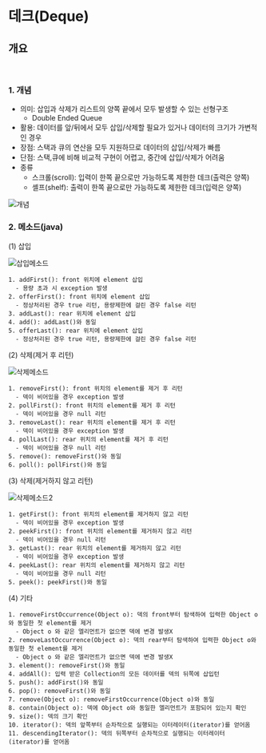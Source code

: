 # 데크(Deque) 
## 개요

<br>

### 1. 개념

* 의미: 삽입과 삭제가 리스트의 양쪽 끝에서 모두 발생할 수 있는 선형구조
  - Double Ended Queue
* 활용: 데이터를 앞/뒤에서 모두 삽입/삭제할 필요가 있거나 데이터의 크기가 가변적인 경우
* 장점: 스택과 큐의 연산을 모두 지원하므로 데이터의 삽입/삭제가 빠름
* 단점: 스택,큐에 비해 비교적 구현이 어렵고, 중간에 삽입/삭제가 어려움
* 종류
  - 스크롤(scroll): 입력이 한쪽 끝으로만 가능하도록 제한한 데크(출력은 양쪽)
  - 셸프(shelf): 출력이 한쪽 끝으로만 가능하도록 제한한 데크(입력은 양쪽)

 ![개념]()


### 2. 메소드(java)

(1) 삽입
  
![삽입메소드]()  
```
1. addFirst(): front 위치에 element 삽입
  - 용량 초과 시 exception 발생
2. offerFirst(): front 위치에 element 삽입
  - 정상처리된 경우 true 리턴, 용량제한에 걸린 경우 false 리턴
3. addLast(): rear 위치에 element 삽입
4. add(): addLast()와 동일
5. offerLast(): rear 위치에 element 삽입
  - 정상처리된 경우 true 리턴, 용량제한에 걸린 경우 false 리턴
```
(2) 삭제(제거 후 리턴)

![삭제메소드]()

   
```
1. removeFirst(): front 위치의 element를 제거 후 리턴
  - 덱이 비어있을 경우 exception 발생
2. pollFirst(): front 위치의 element를 제거 후 리턴
  - 덱이 비어있을 경우 null 리턴
3. removeLast(): rear 위치의 element를 제거 후 리턴
  - 덱이 비어있을 경우 exception 발생
4. pollLast(): rear 위치의 element를 제거 후 리턴
  - 덱이 비어있을 경우 null 리턴
5. remove(): removeFirst()와 동일
6. poll(): pollFirst()와 동일
```

(3) 삭제(제거하지 않고 리턴)
  
![삭제메소드2]()   
```
1. getFirst(): front 위치의 element를 제거하지 않고 리턴
  - 덱이 비어있을 경우 exception 발생
2. peekFirst(): front 위치의 element를 제거하지 않고 리턴 
  - 덱이 비어있을 경우 null 리턴
3. getLast(): rear 위치의 element를 제거하지 않고 리턴
  - 덱이 비어있을 경우 exception 발생
4. peekLast(): rear 위치의 element를 제거하지 않고 리턴
  - 덱이 비어있을 경우 null 리턴
5. peek(): peekFirst()와 동일
```
(4) 기타

```
1. removeFirstOccurrence(Object o): 덱의 front부터 탐색하여 입력한 Object o와 동일한 첫 element를 제거
  - Object o 와 같은 엘리먼트가 없으면 덱에 변경 발생X
2. removeLastOccurrence(Object o): 덱의 rear부터 탐색하여 입력한 Object o와 동일한 첫 element를 제거 
  - Object o 와 같은 엘리먼트가 없으면 덱에 변경 발생X
3. element(): removeFirst()와 동일
4. addAll(): 입력 받은 Collection의 모든 데이터를 덱의 뒤쪽에 삽입턴
5. push(): addFirst()와 동일
6. pop(): removeFirst()와 동일
7. remove(Object o): removeFirstOccurrence(Object o)와 동일
8. contain(Object o): 덱에 Object o와 동일한 엘리먼트가 포함되어 있는지 확인
9. size(): 덱의 크기 확인
10. iterator(): 덱의 앞쪽부터 순차적으로 실행되는 이터레이터(iterator)를 얻어옴
11. descendingIterator(): 덱의 뒤쪽부터 순차적으로 실행되는 이터레이터(iterator)를 얻어옴
```
